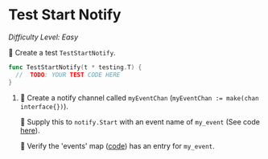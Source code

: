 # Test Start Notify 

*Difficulty Level: Easy*

:star2: Create a test `TestStartNotify`.

```go
func TestStartNotify(t * testing.T) {
  //  TODO: YOUR TEST CODE HERE 
}
```

1. :star2: Create a notify channel called `myEventChan` (`myEventChan := make(chan interface{})`).  
   
   :star2: Supply this to `notify.Start` with an event name of `my_event` (See code [here](https://github.com/bitly/go-notify/blob/master/notify.go#L50-L55)).

   :star2: Verify the 'events' map ([code](https://github.com/bitly/go-notify/blob/master/notify.go#L44)) has an entry for `my_event`. 

